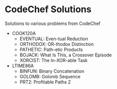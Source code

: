 # CodeChef Solutions

Solutions to various problems from CodeChef

- COOK120A
  - EVENTUAL: Even-tual Reduction
  - ORTHODOX: OR-thodox Distinction
  - PATHETIC: Path-etic Products
  - BOJACK: What Is This, a Crossover Episode
  - XORCIST: The In-XOR-able Task
- LTIME86A
  - BINFUN: Binary Concatenation
  - GOLOMB: Golomb Sequence
  - PRT2: Profitable Paths 2